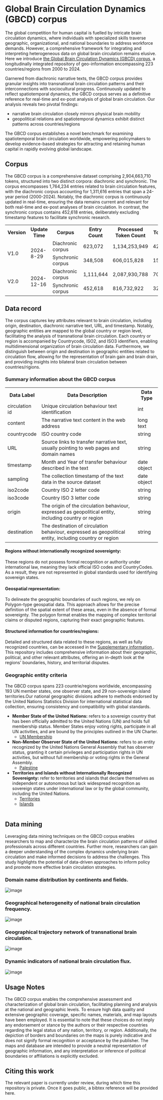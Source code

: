 # Global Brain Circulation Dynamics (GBCD) corpus
The global competition for human capital is fuelled by intricate brain circulation dynamics, where individuals with specialized skills traverse geographic, organizational, and national boundaries to address workforce demands. However, a comprehensive framework for integrating and interpreting heterogeneous data on global brain circulation remains elusive. Here we introduce [the Global Brain Circulation Dynamics (GBCD) corpus](https://doi.org/10.6084/m9.figshare.26868511), a longitudinally integrated repository of geo-information encompassing 223 countries/regions from 2000 to 2024. <br/>

Garnered from diachronic narrative texts, the GBCD corpus provides granular insights into transnational brain circulation patterns and their interconnections with sociocultural progress. Continuously updated to reflect spatiotemporal dynamics, the GBCD corpus serves as a definitive reference for real-time and ex-post analysis of global brain circulation. Our analysis reveals two pivotal findings:
<br/> 
*   narrative brain circulation closely mirrors physical brain mobility
*   geopolitical relations and spatiotemporal dynamics exhibit distinct patterns across countries/regions<br/>

The GBCD corpus establishes a novel benchmark for examining spatiotemporal brain circulation worldwide, empowering policymakers to develop evidence-based strategies for attracting and retaining human capital in rapidly evolving global landscape.<br/>

## Corpus
The GBCD corpus is a comprehensive dataset comprising 2,904,663,710 tokens, structured into two distinct corpora: diachronic and synchronic. The corpus encompasses 1,764,234 entries related to brain circulation features, with the diachronic corpus accounting for 1,311,616 entries that span a 24-year period (2000-2024). Notably, the diachronic corpus is continuously updated in real-time, ensuring the data remains current and relevant for both real-time and ex-post analyses of brain circulation. In contrast, the synchronic corpus contains 452,618 entries, deliberately excluding timestamp features to facilitate synchronic research.

<table>
  <tr>
    <th>Version</th>
    <th>Update Time</th>
    <th>Corpus</th>
    <th>Entry Count</th>
    <th>Processed Token Count</th>
    <th>Token Count</th>
    <th>Sentence Count</th>
  </tr>
  <tr>
    <td rowspan="2">V1.0</td>
    <td rowspan="2">2024-8-29</td>
    <td>Diachronic corpus</td>
    <td>623,072</td>
    <td>1,134,253,949</td>
    <td>422,954,074</td>   
    <td>16,914,973</td>   
  </tr>
  <tr>
    <td>Synchronic corpus</td>
    <td>348,508</td>
    <td>606,015,828</td>
    <td>158,891,392</td>
    <td>11,250,558</td>
  </tr>

  <tr>
    <td rowspan="2">V2.0</td>
    <td rowspan="2">2024-12-16</td>
    <td>Diachronic corpus</td>
    <td>1,111,644</td>
    <td>2,087,930,788</td>
    <td>707,785,647</td>   
    <td>38,900,418</td>   

    
  </tr>
  <tr>
    <td>Synchronic corpus</td>
    <td>452,618</td>
    <td>816,732,922</td>
    <td>328,842,410</td>
    <td>19,253,646</td>
  </tr>
</table>


## Data record
The corpus captures key attributes relevant to brain circulation, including origin, destination, diachronic narrative text, URL, and timestamp. Notably, geographic entities are mapped to the global country or region level, facilitating the analysis of transnational brain circulation.  Each country or region is accompanied by Countrycode, ISO2, and ISO3 identifiers, enabling multidimensional organization of brain circulation data. Furthermore, we distinguish between origin and destination in geographic entities related to circulation flow, allowing for the representation of brain gain and brain drain, and providing insights into bilateral brain circulation between countries/rigions.

### Summary information about the GBCD corpus
<table>
  <tr>
    <th>Data Label</th>
    <th>Data Description</th>
    <th>Data Type</th>
  </tr>
  <tr>
    <td>circulation id</td>
    <td>Unique circulation behaviour text identification</td>
    <td>int</td>
  </tr>
  <tr>
    <td>content</td>
    <td>The narrative text content in the web address</td>
    <td>long text</td>
  </tr>
  <tr>
    <td>countrycode</td>
    <td>ISO country code</td>
    <td>string</td>
  </tr>
  <tr>
    <td>URL</td>
    <td>Source links to transfer narrative text, usually pointing to web pages and domain names</td>
    <td>string</td>
  </tr>
  <tr>
    <td>timestamp</td>
    <td>Month and Year of transfer behaviour described in the text</td>
    <td>date object</td>
  </tr>
  <tr>
    <td>sampling</td>
    <td>The collection timestamp of the text data in the source dataset</td>
    <td>date object</td>
  </tr>
  <tr>
    <td>iso2code</td>
    <td>Country ISO 2 letter code</td>
    <td>string</td>
  </tr>
  <tr>
    <td>iso3code</td>
    <td>Country ISO 3 letter code</td>
    <td>string</td>
  </tr>
  <tr>
    <td>origin</td>
    <td>The origin of the circulation behaviour, expressed as geopolitical entity, including country or region</td>
    <td>string</td>
  </tr>
  <tr>
    <td>destination</td>
    <td>The destination of circulation behaviour, expressed as geopolitical entity, including country or region</td>
    <td>string</td>
  </tr>
</table>


#### Regions without internationally recognized sovereignty:
These regions do not possess formal recognition or authority under international law, meaning they lack official ISO codes and CountryCodes. As a result, they are not represented in global standards used for identifying sovereign states.

#### Geospatial representation:
To delineate the geographic boundaries of such regions, we rely on Polygon-type geospatial data. This approach allows for the precise definition of the spatial extent of these areas, even in the absence of formal sovereignty. The polygon format enables the mapping of complex territorial claims or disputed regions, capturing their exact geographic features.

#### Structured information for countries/regions:
Detailed and structured data related to these regions, as well as fully recognized countries, can be accessed in the [Supplementary information
](https://github.com/Computational-social-science/GBCD/blob/main/Supplementary%20information/Countries%26Regions%20Information.xlsx). This repository includes comprehensive information about their geographic, political, and other relevant attributes, offering an in-depth look at the regions' boundaries, history, and territorial disputes.

### Geographic entity criteria
The GBCD corpus spans 223 countrie/regions worldwide, encompassing 193 UN member states, one observer state, and 29 non-sovereign island territories.Our national geographic divisions adhere to methods endorsed by the United Nations Statistics Division for international statistical data collection, ensuring consistency and compatibility with global standards.
* **Member State of the United Nations:** refers to a sovereign country that has been officially admitted to the United Nations (UN) and holds full membership status. Member States enjoy voting rights, participate in all UN activities, and are bound by the principles outlined in the UN Charter.
  - [UN Membership](https://www.un.org/en/about-us/member-states)
* **Non-Member Observer State of the United Nations:** refers to an entity recognized by the United Nations General Assembly that has observer status, granting it certain privileges and participation rights in UN activities, but without full membership or voting rights in the General Assembly.
  - [Palestine](https://documents.un.org/doc/undoc/gen/n12/479/73/pdf/n1247973.pdf)
* **Territories and Islands without Internationally Recognized Sovereignty:** refer to territories and islands that declare themselves as independent or autonomous but lack widespread recognition as sovereign states under international law or by the global community, including the United Nations.
  - [Territories](https://github.com/Computational-social-science/GBCD/blob/main/Supplementary%20information/Geographic%20entity%20criteria.xlsx)
  - [Islands](https://github.com/Computational-social-science/GBCD/blob/main/Supplementary%20information/Geographic%20entity%20criteria.xlsx)
<br/><br/>


## Data mining
Leveraging data mining techniques on the GBCD corpus enables researchers to map and characterize the brain circulation patterns of skilled professionals across different countries. Further more, researchers can gain a deeper understanding of the complex dynamics underlying brain circulation and make informed decisions to address the challenges.  This study highlights the potential of data-driven approaches to inform policy and promote more effective brain circulation strategies.
### Domain name distribution by continents and fields.<br/>
![image](https://github.com/Computational-social-science/GBCD/blob/main/4.Domain%20name%20distribution/domain_name_distribution.svg)
<br/>
### Geographical heterogeneity of national brain circulation frequency.<br/>
![image](https://github.com/Computational-social-science/GBCD/blob/main/5.Geographical%20heterogeneity/geographical_heterogeneity.png)
<br/>
### Geographical trajectory network of transnational brain circulation.<br/>
![image](https://github.com/Computational-social-science/GBCD/blob/main/6.Geographical%20trajectory%20network/geographical_trajectory_network.png)
<br/>
### Dynamic indicators of national brain circulation flux.<br/>
![image](https://github.com/Computational-social-science/GBCD/blob/main/7.Dynamic%20indicators/dynamic_indicators.svg)
<br/>
## Usage Notes
The GBCD corpus enables the comprehensive assessment and characterization of global brain circulation, facilitating planning and analysis at the national and geographic levels. To ensure high data quality and extensive geographic coverage, specific names, materials, and map layouts have been employed. It is essential to note that these choices do not imply any endorsement or stance by the authors or their respective countries regarding the legal status of any nation, territory, or region. Additionally, the depiction of borders and boundaries on the maps is purely indicative and does not signify formal recognition or acceptance by the publisher. The maps and database are intended to provide a neutral representation of geographic information, and any interpretation or inference of political boundaries or affiliations is explicitly excluded.
## Citing this work
The relevant paper is currently under review, during which time this repository is private. Once it goes public, a bibtex reference will be provided here.
